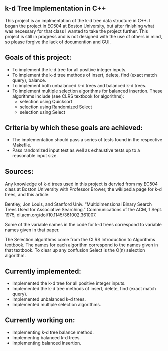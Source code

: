 ## k-d Tree Implementation in C++

This project is an implmentation of the k-d tree data structure in C++. I began the project in EC504 at Boston University, but after finishing what was necessary for that class I wanted to take the project further. This project is still in progress and is not designed with the use of others in mind, so please forgive the lack of documention and GUI.

Goals of this project:
---
- To implement the k-d tree for all positive integer inputs.
- To implement the k-d tree methods of insert, delete, find (exact match query), balance.
- To implement both unbalanced k-d trees and balanced k-d trees.
- To implement multiple selection algorithms for balanced insertion. These algorithms include (see CLRS textbook for algorithns):
    - selection using Quicksort
    - selection using Randomized Select
    - selection using Select

Criteria by which these goals are achieved:
---
- The implementation should pass a series of tests found in the respective Makefile.
- Pass randomized input test as well as exhaustive tests up to a reasonable input size.

Sources:
---
Any knowledge of k-d trees used in this project is dervied from my EC504 class at Boston University with Professor Brower, the wikipedia page for k-d trees, and this article:

Bentley, Jon Louis, and Stanford Univ. “Multidimensional Binary Search Trees Used for Associative Searching.” Communications of the ACM, 1 Sept. 1975, dl.acm.org/doi/10.1145/361002.361007.

Some of the variable names in the code for k-d trees correspond to variable names given in that paper.

The Selection algorithms come from the CLRS Introduction to Algorithms textbook. The names for each algorithm correspond to the names given in that textbook. To clear up any confusion Select is the O(n) selection algorithm.

Currently implemented:
---
- Implemented the k-d tree for all positive integer inputs.
- Implemented the k-d tree methods of insert, delete, find (exact match query).
- Implemented unbalanced k-d trees.
- Implemented multiple selection algorithms.

Currently working on:
---
- Implementing k-d tree balance method.
- Implementng balanced k-d trees.
- Implementing balanced insertion.


